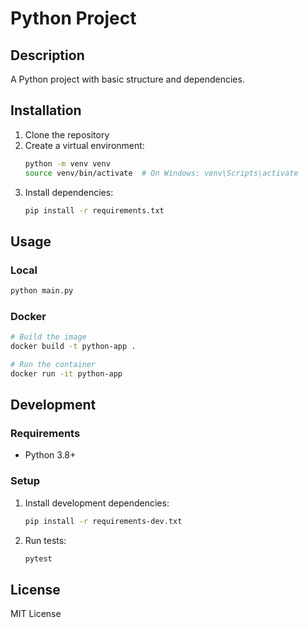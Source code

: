 # Python Project

## Description

A Python project with basic structure and dependencies.

## Installation

1. Clone the repository
2. Create a virtual environment:
   ```bash
   python -m venv venv
   source venv/bin/activate  # On Windows: venv\Scripts\activate
   ```
3. Install dependencies:
   ```bash
   pip install -r requirements.txt
   ```

## Usage

### Local
```bash
python main.py
```

### Docker
```bash
# Build the image
docker build -t python-app .

# Run the container
docker run -it python-app
```

## Development

### Requirements

- Python 3.8+

### Setup

1. Install development dependencies:
   ```bash
   pip install -r requirements-dev.txt
   ```

2. Run tests:
   ```bash
   pytest
   ```

## License

MIT License